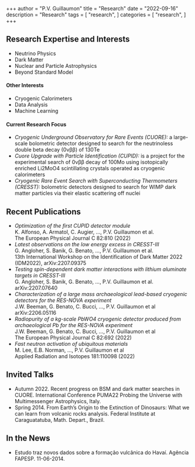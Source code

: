 +++
author = "P.V. Guillaumon"
title = "Research"
date = "2022-09-16"
description = "Research"
tags = [
    "research",
]
categories = [
    "research",
]
+++

## Research Expertise and Interests

* Neutrino Physics
* Dark Matter
* Nuclear and Particle Astrophysics
* Beyond Standard Model

#### Other Interests
* Cryogenic Calorimeters
* Data Analysis
* Machine Learning

#### Current Research Focus
* *Cryogenic Underground Observatory for Rare Events (CUORE):* a large-scale bolometric detector designed to search for the neutrinoless double beta decay (0νββ) of 130Te
* *Cuore Upgrade with Particle Identification (CUPID):* is a project for the experimental search of 0νββ decay of 100Mo using isotopically enriched Li2MoO4 scintillating crystals operated as cryogenic calorimeters
* *Cryogenic Rare Event Search with Superconducting Thermometers (CRESST):*  bolometric detectors designed to search for WIMP dark matter particles via their elastic scattering off nuclei

## Recent Publications
* *Optimization of the first CUPID detector module* \
K. Alfonso, A. Armatol, C. Augier, ..., P.V. Guillaumon et al.\
The European Physical Journal C 82:810 (2022)
* *Latest observations on the low energy excess in CRESST-III* \
G. Angloher, S. Banik, G. Benato, ..., P.V. Guillaumon et al. \
13th International Workshop on the Identification of Dark Matter 2022 (IDM2022), arXiv:2207.09375
* *Testing spin-dependent dark matter interactions with lithium aluminate targets in CRESST-III* \
G. Angloher, S. Banik, G. Benato, ..., P.V. Guillaumon et al. \
arXiv:2207.07640
* *Characterization of a large mass archaeological lead-based cryogenic detectors for the RES-NOVA experiment* \
J.W. Beeman, G. Benato, C. Bucci, ..., P.V. Guillaumon et al \
arXiv:2206.05116
* *Radiopurity of a kg-scale PbWO4 cryogenic detector produced from archaeological Pb for the RES-NOVA experiment* \
J.W. Beeman, G. Benato, C. Bucci, ..., P.V. Guillaumon et al \
The European Physical Journal C 82:692 (2022)
* *Fast neutron activation of ubiquitous materials* \
M. Lee, E.B. Norman, ..., P.V. Guillaumon et al \
Applied Radiation and Isotopes 181:110098 (2022)

## Invited Talks
* Autumn 2022. Recent progress on BSM and dark matter searches in CUORE. International Conference PUMA22 Probing the Universe with Multimessenger Astrophysics, Italy.
* Spring 2014. From Earth’s Origin to the Extinction of Dinosaurs: What we can learn from volcanic rocks analysis. Federal Institute at Caraguatatuba, Math. Depart., Brazil.

## In the News
* Estudo traz novos dados sobre a formação vulcânica do Havaí. Agência FAPESP. 11-06-2014.



